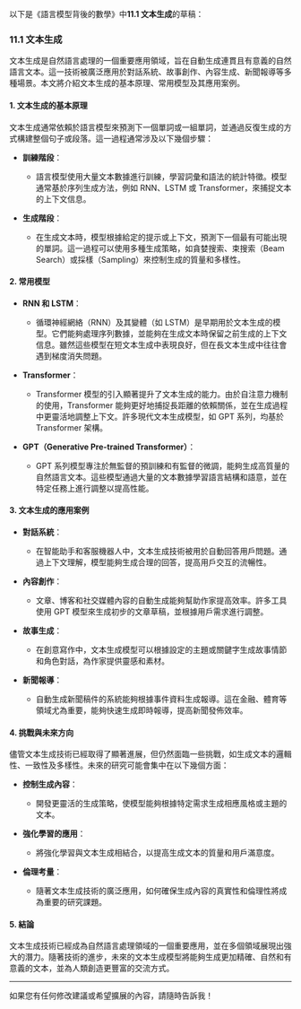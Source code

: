 以下是《語言模型背後的數學》中**11.1 文本生成**的草稿：

### 11.1 文本生成

文本生成是自然語言處理的一個重要應用領域，旨在自動生成連貫且有意義的自然語言文本。這一技術被廣泛應用於對話系統、故事創作、內容生成、新聞報導等多種場景。本文將介紹文本生成的基本原理、常用模型及其應用案例。

#### 1. 文本生成的基本原理

文本生成通常依賴於語言模型來預測下一個單詞或一組單詞，並通過反復生成的方式構建整個句子或段落。這一過程通常涉及以下幾個步驟：

- **訓練階段**：
  - 語言模型使用大量文本數據進行訓練，學習詞彙和語法的統計特徵。模型通常基於序列生成方法，例如 RNN、LSTM 或 Transformer，來捕捉文本的上下文信息。
  
- **生成階段**：
  - 在生成文本時，模型根據給定的提示或上下文，預測下一個最有可能出現的單詞。這一過程可以使用多種生成策略，如貪婪搜索、束搜索（Beam Search）或採樣（Sampling）來控制生成的質量和多樣性。

#### 2. 常用模型

- **RNN 和 LSTM**：
  - 循環神經網絡（RNN）及其變體（如 LSTM）是早期用於文本生成的模型。它們能夠處理序列數據，並能夠在生成文本時保留之前生成的上下文信息。雖然這些模型在短文本生成中表現良好，但在長文本生成中往往會遇到梯度消失問題。

- **Transformer**：
  - Transformer 模型的引入顯著提升了文本生成的能力。由於自注意力機制的使用，Transformer 能夠更好地捕捉長距離的依賴關係，並在生成過程中更靈活地調整上下文。許多現代文本生成模型，如 GPT 系列，均基於 Transformer 架構。

- **GPT（Generative Pre-trained Transformer）**：
  - GPT 系列模型專注於無監督的預訓練和有監督的微調，能夠生成高質量的自然語言文本。這些模型通過大量的文本數據學習語言結構和語意，並在特定任務上進行調整以提高性能。

#### 3. 文本生成的應用案例

- **對話系統**：
  - 在智能助手和客服機器人中，文本生成技術被用於自動回答用戶問題。通過上下文理解，模型能夠生成合理的回答，提高用戶交互的流暢性。

- **內容創作**：
  - 文章、博客和社交媒體內容的自動生成能夠幫助作家提高效率。許多工具使用 GPT 模型來生成初步的文章草稿，並根據用戶需求進行調整。

- **故事生成**：
  - 在創意寫作中，文本生成模型可以根據設定的主題或關鍵字生成故事情節和角色對話，為作家提供靈感和素材。

- **新聞報導**：
  - 自動生成新聞稿件的系統能夠根據事件資料生成報導。這在金融、體育等領域尤為重要，能夠快速生成即時報導，提高新聞發佈效率。

#### 4. 挑戰與未來方向

儘管文本生成技術已經取得了顯著進展，但仍然面臨一些挑戰，如生成文本的邏輯性、一致性及多樣性。未來的研究可能會集中在以下幾個方面：

- **控制生成內容**：
  - 開發更靈活的生成策略，使模型能夠根據特定需求生成相應風格或主題的文本。

- **強化學習的應用**：
  - 將強化學習與文本生成相結合，以提高生成文本的質量和用戶滿意度。

- **倫理考量**：
  - 隨著文本生成技術的廣泛應用，如何確保生成內容的真實性和倫理性將成為重要的研究課題。

#### 5. 結論

文本生成技術已經成為自然語言處理領域的一個重要應用，並在多個領域展現出強大的潛力。隨著技術的進步，未來的文本生成模型將能夠生成更加精確、自然和有意義的文本，並為人類創造更豐富的交流方式。

---

如果您有任何修改建議或希望擴展的內容，請隨時告訴我！